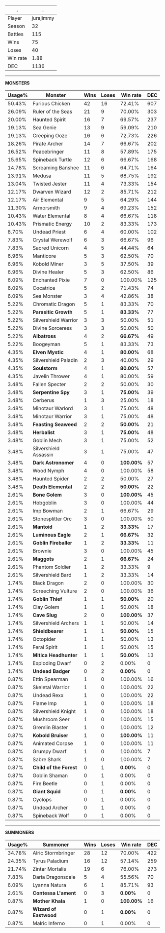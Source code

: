 .|.
|-|-
Player|jurajimmy
Season|32
Battles|115
Wins|75
Loses|40
Win rate|1.88
DEC|1136

---
**MONSTERS**

Usage%|Monster|Wins|Loses|Win rate|DEC|
-|-|-|-|-|-|
50.43%|Furious Chicken|42|16|72.41%|607|
26.09%|Ruler of the Seas|21|9|70.00%|303|
20.00%|Haunted Spirit|16|7|69.57%|237|
19.13%|Sea Genie|13|9|59.09%|210|
19.13%|Creeping Ooze|16|6|72.73%|226|
18.26%|Pirate Archer|14|7|66.67%|202|
16.52%|Peacebringer|11|8|57.89%|175|
15.65%|Spineback Turtle|12|6|66.67%|168|
14.78%|Screaming Banshee|11|6|64.71%|164|
13.91%|Medusa|11|5|68.75%|192|
13.04%|Twisted Jester|11|4|73.33%|154|
12.17%|Dwarven Wizard|12|2|85.71%|212|
12.17%|Air Elemental|9|5|64.29%|144|
11.30%|Armorsmith|9|4|69.23%|152|
10.43%|Water Elemental|8|4|66.67%|118|
10.43%|Prismatic Energy|10|2|83.33%|173|
8.70%|Undead Priest|6|4|60.00%|102|
7.83%|Crystal Werewolf|6|3|66.67%|96|
7.83%|Sacred Unicorn|4|5|44.44%|64|
6.96%|Manticore|5|3|62.50%|70|
6.96%|Kobold Miner|3|5|37.50%|39|
6.96%|Divine Healer|5|3|62.50%|86|
6.09%|Enchanted Pixie|7|0|100.00%|125|
6.09%|Cocatrice|5|2|71.43%|74|
6.09%|Sea Monster|3|4|42.86%|38|
5.22%|Chromatic Dragon|5|1|83.33%|70|
5.22%|**Parasitic Growth**|5|1|**83.33%**|77|
5.22%|Silvershield Warrior|3|3|50.00%|51|
5.22%|Divine Sorceress|3|3|50.00%|50|
5.22%|**Albatross**|4|2|**66.67%**|49|
5.22%|Boogeyman|5|1|83.33%|73|
4.35%|**Elven Mystic**|4|1|**80.00%**|68|
4.35%|Silvershield Paladin|2|3|40.00%|29|
4.35%|**Soulstorm**|4|1|**80.00%**|57|
4.35%|Javelin Thrower|4|1|80.00%|59|
3.48%|Fallen Specter|2|2|50.00%|30|
3.48%|**Serpentine Spy**|3|1|**75.00%**|39|
3.48%|Cerberus|1|3|25.00%|18|
3.48%|Minotaur Warlord|3|1|75.00%|48|
3.48%|Minotaur Warrior|3|1|75.00%|48|
3.48%|**Feasting Seaweed**|2|2|**50.00%**|21|
3.48%|**Herbalist**|3|1|**75.00%**|48|
3.48%|Goblin Mech|3|1|75.00%|52|
3.48%|Silvershield Assassin|3|1|75.00%|47|
3.48%|**Dark Astronomer**|4|0|**100.00%**|57|
3.48%|Wood Nymph|4|0|100.00%|58|
3.48%|Haunted Spider|2|2|50.00%|27|
3.48%|**Death Elemental**|2|2|**50.00%**|22|
2.61%|**Bone Golem**|3|0|**100.00%**|45|
2.61%|Hobgoblin|3|0|100.00%|44|
2.61%|Imp Bowman|2|1|66.67%|29|
2.61%|Stonesplitter Orc|3|0|100.00%|50|
2.61%|**Mantoid**|1|2|**33.33%**|17|
2.61%|**Luminous Eagle**|2|1|**66.67%**|32|
2.61%|**Goblin Fireballer**|1|2|**33.33%**|11|
2.61%|Brownie|3|0|100.00%|45|
2.61%|**Maggots**|2|1|**66.67%**|24|
2.61%|Phantom Soldier|1|2|33.33%|9|
2.61%|Silvershield Bard|1|2|33.33%|14|
1.74%|Black Dragon|2|0|100.00%|30|
1.74%|Screeching Vulture|2|0|100.00%|36|
1.74%|**Goblin Thief**|1|1|**50.00%**|20|
1.74%|Clay Golem|1|1|50.00%|18|
1.74%|**Cave Slug**|2|0|**100.00%**|37|
1.74%|Silvershield Archers|1|1|50.00%|14|
1.74%|**Shieldbearer**|1|1|**50.00%**|15|
1.74%|Octopider|1|1|50.00%|13|
1.74%|Feral Spirit|1|1|50.00%|15|
1.74%|**Mitica Headhunter**|1|1|**50.00%**|13|
1.74%|Exploding Dwarf|0|2|0.00%|0|
1.74%|**Undead Badger**|0|2|**0.00%**|0|
0.87%|Ettin Spearman|1|0|100.00%|16|
0.87%|Skeletal Warrior|1|0|100.00%|22|
0.87%|Undead Rexx|1|0|100.00%|22|
0.87%|Flame Imp|1|0|100.00%|18|
0.87%|Silvershield Knight|1|0|100.00%|18|
0.87%|Mushroom Seer|1|0|100.00%|15|
0.87%|Gremlin Blaster|1|0|100.00%|12|
0.87%|**Kobold Bruiser**|1|0|**100.00%**|11|
0.87%|Animated Corpse|1|0|100.00%|11|
0.87%|Grumpy Dwarf|1|0|100.00%|7|
0.87%|Sabre Shark|1|0|100.00%|7|
0.87%|**Child of the Forest**|0|1|**0.00%**|0|
0.87%|Goblin Shaman|0|1|0.00%|0|
0.87%|Fire Beetle|0|1|0.00%|0|
0.87%|**Giant Squid**|0|1|**0.00%**|0|
0.87%|Cyclops|0|1|0.00%|0|
0.87%|Undead Archer|0|1|0.00%|0|
0.87%|Spineback Wolf|0|1|0.00%|0|

---
**SUMMONERS**

Usage%|Summoner|Wins|Loses|Win rate|DEC|
-|-|-|-|-|-|
34.78%|Alric Stormbringer|28|12|70.00%|422|
24.35%|Tyrus Paladium|16|12|57.14%|259|
21.74%|Zintar Mortalis|19|6|76.00%|273|
7.83%|Daria Dragonscale|5|4|55.56%|70|
6.09%|Lyanna Natura|6|1|85.71%|93|
2.61%|**Contessa L'ament**|0|3|**0.00%**|0|
0.87%|**Mother Khala**|1|0|**100.00%**|16|
0.87%|**Wizard of Eastwood**|0|1|**0.00%**|0|
0.87%|Malric Inferno|0|1|0.00%|0|
